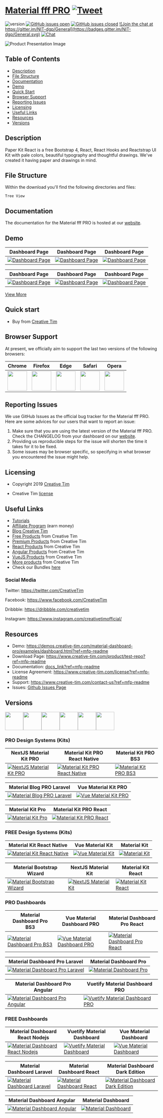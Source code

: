 # <a href="https://demos.creative-tim.com/material-dashboard-pro/examples/dashboard.html?ref=mfp-readme" target="_blank">Material fff PRO</a> <a href="https://twitter.com/share?url=https%3A%2F%2Fdemos.creative-tim.com%2Fmaterial-dashboard-pro%2Fexamples%2Fdashboard.html&text=Material%20fff%20PRO&via=Creative%20Tim&hashtags=creative-tim%20creativetim" target="_blank">![Tweet](https://img.shields.io/twitter/url/http/shields.io.svg?style=social&logo=twitter)</a>


![version](https://img.shields.io/badge/version-2.1.7-blue.svg)  <a href="https://github.com/EINazare/ct-test-repo/issues?q=is%3Aopen+is%3Aissue" target="_blank">![GitHub issues open](https://img.shields.io/github/issues/EINazare/ct-test-repo.svg?maxAge=2592000)</a> <a href="https://github.com/EINazare/ct-test-repo/issues?q=is%3Aissue+is%3Aclosed" target="_blank">![GitHub issues closed](https://img.shields.io/github/issues-closed-raw/EINazare/ct-test-repo.svg?maxAge=2592000)</a> <a href="https://gitter.im/creative-tim-general/Lobby" target="_blank">![Join the chat at https://gitter.im/NIT-dgp/General](https://badges.gitter.im/NIT-dgp/General.svg)</a> <a href="https://discord.gg/E4aHAQy" target="_blank">![Chat](https://img.shields.io/badge/chat-on%20discord-7289da.svg)</a>


![Product Presentation Image](https://s3.amazonaws.com/creativetim_bucket/products/165/original/opt_pk_react_thumbnail.jpg?1561532847)

## Table of Contents

* [Description](#description)
* [File Structure](#file-structure)
* [Documentation](#documentation)
* [Demo](#demo)
* [Quick Start](#quick-start)
* [Browser Support](#browser-support)
* [Reporting Issues](#reporting-issues)
* [Licensing](#licensing)
* [Useful Links](#useful-links)
* [Resources](#resources)
* [Versions](#versions)


## Description

Paper Kit React is a free Bootstrap 4, React, React Hooks and Reactstrap UI Kit with pale colors, beautiful typography and thoughtful drawings. We've created it having paper and drawings in mind. 


## File Structure
Within the download you'll find the following directories and files:

```
Tree View
```


## Documentation
The documentation for the Material fff PRO is hosted at our <a href="docs_link?ref=mfp-readme" target="_blank">website</a>.


## Demo

| Dashboard Page | Dashboard Page | Dashboard Page  |
| --- | --- | ---  |
| <a href="https://raw.githubusercontent.com/creativetimofficial/public-assets/master/argon-dashboard-react/dashboard-page.png?ref=mfp-readme" target="_blank">![Dashboard Page](https://raw.githubusercontent.com/creativetimofficial/public-assets/master/argon-dashboard-react/dashboard-page.png)</a>  | <a href="https://raw.githubusercontent.com/creativetimofficial/public-assets/master/argon-dashboard-react/dashboard-page.png?ref=mfp-readme" target="_blank">![Dashboard Page](https://raw.githubusercontent.com/creativetimofficial/public-assets/master/argon-dashboard-react/dashboard-page.png)</a>  | <a href="https://raw.githubusercontent.com/creativetimofficial/public-assets/master/argon-dashboard-react/dashboard-page.png?ref=mfp-readme" target="_blank">![Dashboard Page](https://raw.githubusercontent.com/creativetimofficial/public-assets/master/argon-dashboard-react/dashboard-page.png)</a>

| Dashboard Page | Dashboard Page | Dashboard Page  |
| --- | --- | ---  |
| <a href="https://raw.githubusercontent.com/creativetimofficial/public-assets/master/argon-dashboard-react/dashboard-page.png?ref=mfp-readme" target="_blank">![Dashboard Page](https://raw.githubusercontent.com/creativetimofficial/public-assets/master/argon-dashboard-react/dashboard-page.png)</a>  | <a href="https://raw.githubusercontent.com/creativetimofficial/public-assets/master/argon-dashboard-react/dashboard-page.png?ref=mfp-readme" target="_blank">![Dashboard Page](https://raw.githubusercontent.com/creativetimofficial/public-assets/master/argon-dashboard-react/dashboard-page.png)</a>  | <a href="https://raw.githubusercontent.com/creativetimofficial/public-assets/master/argon-dashboard-react/dashboard-page.png?ref=mfp-readme" target="_blank">![Dashboard Page](https://raw.githubusercontent.com/creativetimofficial/public-assets/master/argon-dashboard-react/dashboard-page.png)</a>

<a href="https://demos.creative-tim.com/material-dashboard-pro/examples/dashboard.html?ref=mfp-readme" target="_blank">View More</a>


## Quick start

- Buy from <a href="https://www.creative-tim.com/product/test-repo?ref=mfp-readme" target="_blank">Creative Tim</a>



## Browser Support

At present, we officially aim to support the last two versions of the following browsers:

| Chrome | Firefox | Edge | Safari | Opera |
|:---:|:---:|:---:|:---:|:---:|
| <img src="https://github.com/creativetimofficial/public-assets/blob/master/logos/chrome-logo.png?raw=true" width="64" height="64"> | <img src="https://raw.githubusercontent.com/creativetimofficial/public-assets/master/logos/firefox-logo.png" width="64" height="64"> | <img src="https://raw.githubusercontent.com/creativetimofficial/public-assets/master/logos/edge-logo.png" width="64" height="64"> | <img src="https://raw.githubusercontent.com/creativetimofficial/public-assets/master/logos/safari-logo.png" width="64" height="64"> | <img src="https://raw.githubusercontent.com/creativetimofficial/public-assets/master/logos/opera-logo.png" width="64" height="64"> |

## Reporting Issues

We use GitHub Issues as the official bug tracker for the Material fff PRO. Here are some advices for our users that want to report an issue:

1. Make sure that you are using the latest version of the Material fff PRO. Check the CHANGELOG from your dashboard on our <a href="https://www.creative-tim.com/?ref=mfp-readme" target="_blank">website</a>.
2. Providing us reproducible steps for the issue will shorten the time it takes for it to be fixed.
3. Some issues may be browser specific, so specifying in what browser you encountered the issue might help.

## Licensing

- Copyright 2019 <a href="https://www.creative-tim.com/?ref=mfp-readme" target="_blank">Creative Tim</a>


- Creative Tim <a href="https://www.creative-tim.com/license?ref=mfp-readme" target="_blank">license</a>



## Useful Links

- <a href="https://www.youtube.com/channel/UCVyTG4sCw-rOvB9oHkzZD1w" target="_blank">Tutorials</a>
- <a href="https://www.creative-tim.com/affiliates/new?ref=mfp-readme" target="_blank">Affiliate Program</a> (earn money)
- <a href="http://blog.creative-tim.com/?ref=mfp-readme" target="_blank">Blog Creative Tim</a>
- <a href="https://www.creative-tim.com/templates/free?ref=mfp-readme" target="_blank">Free Products</a> from Creative Tim
- <a href="https://www.creative-tim.com/templates/premium?ref=mfp-readme" target="_blank">Premium Products</a> from Creative Tim
- <a href="https://www.creative-tim.com/templates/react?ref=mfp-readme" target="_blank">React Products</a> from Creative Tim
- <a href="https://www.creative-tim.com/templates/angular?ref=mfp-readme" target="_blank">Angular Products</a> from Creative Tim
- <a href="https://www.creative-tim.com/templates/vuejs?ref=mfp-readme" target="_blank">VueJS Products</a> from Creative Tim
- <a href="https://www.creative-tim.com/templates?ref=mfp-readme" target="_blank">More products</a> from Creative Tim
- Check our Bundles <a href="https://www.creative-tim.com/bundles?ref=mfp-readme" target="_blank">here</a>

### Social Media

Twitter: <a href="https://twitter.com/CreativeTim" target="_blank">https://twitter.com/CreativeTim</a>

Facebook: <a href="https://www.facebook.com/CreativeTim" target="_blank">https://www.facebook.com/CreativeTim</a>

Dribbble: <a href="https://dribbble.com/creativetim" target="_blank">https://dribbble.com/creativetim</a>

Instagram: <a href="https://www.instagram.com/creativetimofficial/" target="_blank">https://www.instagram.com/creativetimofficial/</a>


## Resources
- Demo: <a href="https://demos.creative-tim.com/material-dashboard-pro/examples/dashboard.html?ref=mfp-readme" target="_blank">https://demos.creative-tim.com/material-dashboard-pro/examples/dashboard.html?ref=mfp-readme</a>
- Download Page: <a href="https://www.creative-tim.com/product/test-repo?ref=mfp-readme" target="_blank">https://www.creative-tim.com/product/test-repo?ref=mfp-readme</a>
- Documentation: <a href="docs_link?ref=mfp-readme" target="_blank">docs_link?ref=mfp-readme</a>
- License Agreement: <a href="https://www.creative-tim.com/license?ref=mfp-readme" target="_blank">https://www.creative-tim.com/license?ref=mfp-readme</a>
- Support: <a href="https://www.creative-tim.com/contact-us?ref=mfp-readme" target="_blank">https://www.creative-tim.com/contact-us?ref=mfp-readme</a>
- Issues: <a href="https://github.com/creativetimofficial/material-dashboard/issues" target="_blank">Github Issues Page</a>


## Versions

<a href="https://www.creative-tim.com/product/material-kit-pro?ref=mfp-readme" target="_blank"><img src="https://github.com/creativetimofficial/public-assets/blob/master/logos/html-logo.jpg?raw=true" width="60" height="60" /></a><a href="https://www.creative-tim.com/product/nextjs-material-kit?ref=mfp-readme" target="_blank"><img src="https://github.com/creativetimofficial/public-assets/blob/master/logos/nextjs_logo.jpg?raw=true" width="60" height="60" /></a><a href="https://www.creative-tim.com/product/material-kit-react-native?ref=mfp-readme" target="_blank"><img src="https://github.com/creativetimofficial/public-assets/blob/master/logos/react-native-logo.jpg?raw=true" width="60" height="60" /></a><a href="https://www.creative-tim.com/product/material-kit-react?ref=mfp-readme" target="_blank"><img src="https://github.com/creativetimofficial/public-assets/blob/master/logos/react-logo.jpg?raw=true" width="60" height="60" /></a><a href="https://www.creative-tim.com/product/vue-material-kit-pro?ref=mfp-readme" target="_blank"><img src="https://github.com/creativetimofficial/public-assets/blob/master/logos/vue-logo.jpg?raw=true" width="60" height="60" /></a><a href="https://www.creative-tim.com/product/material-blog-pro-laravel?ref=mfp-readme" target="_blank"><img src="https://github.com/creativetimofficial/public-assets/blob/master/logos/laravel_logo.png?raw=true" width="60" height="60" /></a>

### PRO Design Systems (Kits)

|NextJS Material Kit PRO|Material Kit PRO React Native|Material Kit PRO BS3|
| --- | --- | --- |
| <a href="https://www.creative-tim.com/product/nextjs-material-kit-pro" target="_blank">![NextJS Material Kit PRO](https://s3.amazonaws.com/creativetim_bucket/products/218/original/opt_mkp_nextjs_thumbnail.jpg)</a>  | <a href="https://www.creative-tim.com/product/material-kit-pro-react-native" target="_blank">![Material Kit PRO React Native](https://s3.amazonaws.com/creativetim_bucket/products/143/original/opt_mkprn_thumbnail.jpg)</a>  | <a href="https://www.creative-tim.com/product/material-kit-pro-bs3" target="_blank">![Material Kit PRO BS3](https://s3.amazonaws.com/creativetim_bucket/products/70/original/opt_mkp_thumbnail.jpg)</a>  |



|Material Blog PRO Laravel |Vue Material Kit PRO|
| --- | --- |
| <a href="https://www.creative-tim.com/product/material-blog-pro-laravel" target="_blank">![Material Blog PRO Laravel ](https://s3.amazonaws.com/creativetim_bucket/products/222/original/opt_mb_laravel_thumbnail.jpg)</a>  | <a href="https://www.creative-tim.com/product/vue-material-kit-pro" target="_blank">![Vue Material Kit PRO](https://s3.amazonaws.com/creativetim_bucket/products/139/original/opt_mkp_vue_thumbnail.jpg)</a>  |



|Material Kit Pro|Material Kit PRO React|
| --- | --- |
| <a href="https://www.creative-tim.com/product/material-kit-pro" target="_blank">![Material Kit Pro](https://s3.amazonaws.com/creativetim_bucket/products/46/original/opt_mkp_thumbnail.jpg)</a>  | <a href="https://www.creative-tim.com/product/material-kit-pro-react" target="_blank">![Material Kit PRO React](https://s3.amazonaws.com/creativetim_bucket/products/89/original/opt_mkp_react_thumbnail.jpg)</a>  |





### FREE Design Systems (Kits)

|Material Kit React Native|Vue Material Kit|Material Kit|
| --- | --- | --- |
| <a href="https://www.creative-tim.com/product/material-kit-react-native" target="_blank">![Material Kit React Native](https://s3.amazonaws.com/creativetim_bucket/products/144/original/opt_mkrn_thumbnail.jpg)</a>  | <a href="https://www.creative-tim.com/product/vue-material-kit" target="_blank">![Vue Material Kit](https://s3.amazonaws.com/creativetim_bucket/products/97/original/opt_mk_vue_thumbnail.jpg)</a>  | <a href="https://www.creative-tim.com/product/material-kit" target="_blank">![Material Kit](https://s3.amazonaws.com/creativetim_bucket/products/38/original/opt_mk_thumbnail.jpg)</a>  |



|Material Bootstrap Wizard|NextJS Material Kit|Material Kit React|
| --- | --- | --- |
| <a href="https://www.creative-tim.com/product/material-bootstrap-wizard" target="_blank">![Material Bootstrap Wizard](https://s3.amazonaws.com/creativetim_bucket/products/48/original/opt_mbw_thumbnail.jpg)</a>  | <a href="https://www.creative-tim.com/product/nextjs-material-kit" target="_blank">![NextJS Material Kit](https://s3.amazonaws.com/creativetim_bucket/products/217/original/opt_mk_nextjs_thumbnail.jpg)</a>  | <a href="https://www.creative-tim.com/product/material-kit-react" target="_blank">![Material Kit React](https://s3.amazonaws.com/creativetim_bucket/products/83/original/opt_mk_react_thumbnail.jpg)</a>  |





### PRO Dashboards

|Material Dashboard Pro BS3|Vue Material Dashboard PRO|Material Dashboard Pro React|
| --- | --- | --- |
| <a href="https://www.creative-tim.com/product/material-dashboard-pro-bs3" target="_blank">![Material Dashboard Pro BS3](https://s3.amazonaws.com/creativetim_bucket/products/78/original/opt_mdp_thumbnail.jpg)</a>  | <a href="https://www.creative-tim.com/product/vue-material-dashboard-pro" target="_blank">![Vue Material Dashboard PRO](https://s3.amazonaws.com/creativetim_bucket/products/87/original/opt_mdp_vue_thumbnail.jpg)</a>  | <a href="https://www.creative-tim.com/product/material-dashboard-pro-react" target="_blank">![Material Dashboard Pro React](https://s3.amazonaws.com/creativetim_bucket/products/80/original/opt_mdp_react_thumbnail.jpg)</a>  |



|Material Dashboard Pro Laravel |Material Dashboard Pro|
| --- | --- |
| <a href="https://www.creative-tim.com/product/material-dashboard-pro-laravel" target="_blank">![Material Dashboard Pro Laravel ](https://s3.amazonaws.com/creativetim_bucket/products/158/original/opt_mdp_laravel_thumbnail.jpg)</a>  | <a href="https://www.creative-tim.com/product/material-dashboard-pro" target="_blank">![Material Dashboard Pro](https://s3.amazonaws.com/creativetim_bucket/products/51/original/opt_mdp_thumbnail.jpg)</a>  |



|Material Dashboard Pro Angular|Vuetify Material Dashboard PRO|
| --- | --- |
| <a href="https://www.creative-tim.com/product/material-dashboard-pro-angular2" target="_blank">![Material Dashboard Pro Angular](https://s3.amazonaws.com/creativetim_bucket/products/55/original/opt_mdp_angular_thumbnail.jpg)</a>  | <a href="https://www.creative-tim.com/product/vuetify-material-dashboard-pro" target="_blank">![Vuetify Material Dashboard PRO](https://s3.amazonaws.com/creativetim_bucket/products/207/original/opt_mdp_vuetify_thumbnail.jpg)</a>  |





### FREE Dashboards

|Material Dashboard React Nodejs|Vuetify Material Dashboard|Vue Material Dashboard |
| --- | --- | --- |
| <a href="https://www.creative-tim.com/product/material-dashboard-react-nodejs" target="_blank">![Material Dashboard React Nodejs](https://s3.amazonaws.com/creativetim_bucket/products/157/original/opt_md_react_node_thumbnail.jpg)</a>  | <a href="https://www.creative-tim.com/product/vuetify-material-dashboard" target="_blank">![Vuetify Material Dashboard](https://s3.amazonaws.com/creativetim_bucket/products/100/original/opt_md_vuetify_thumbnail.jpg)</a>  | <a href="https://www.creative-tim.com/product/vue-material-dashboard" target="_blank">![Vue Material Dashboard ](https://s3.amazonaws.com/creativetim_bucket/products/81/original/opt_md_vue_thumbnail.jpg)</a>  |



|Material Dashboard Laravel|Material Dashboard React|Material Dashboard Dark Edition|
| --- | --- | --- |
| <a href="https://www.creative-tim.com/product/material-dashboard-laravel" target="_blank">![Material Dashboard Laravel](https://s3.amazonaws.com/creativetim_bucket/products/154/original/opt_md_laravel_thumbnail.jpg)</a>  | <a href="https://www.creative-tim.com/product/material-dashboard-react" target="_blank">![Material Dashboard React](https://s3.amazonaws.com/creativetim_bucket/products/71/original/opt_mdr_thumbnail.jpg)</a>  | <a href="https://www.creative-tim.com/product/material-dashboard-dark" target="_blank">![Material Dashboard Dark Edition](https://s3.amazonaws.com/creativetim_bucket/products/95/original/opt_mdb_thumbnail.jpg)</a>  |



|Material Dashboard Angular|Material Dashboard|
| --- | --- |
| <a href="https://www.creative-tim.com/product/material-dashboard-angular2" target="_blank">![Material Dashboard Angular](https://s3.amazonaws.com/creativetim_bucket/products/53/original/opt_md_angular_thumbnail.jpg)</a>  | <a href="https://www.creative-tim.com/product/material-dashboard" target="_blank">![Material Dashboard](https://s3.amazonaws.com/creativetim_bucket/products/50/original/opt_md_thumbnail.jpg)</a>  |



